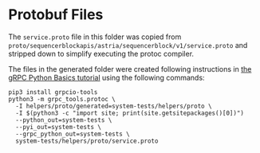 # Protobuf Files

The `service.proto` file in this folder was copied from
`proto/sequencerblockapis/astria/sequencerblock/v1/service.proto` and stripped
down to simplify executing the protoc compiler.

The files in the generated folder were created following instructions in
[the gRPC Python Basics tutorial](https://grpc.io/docs/languages/python/basics)
using the following commands:

```shell
pip3 install grpcio-tools
python3 -m grpc_tools.protoc \
  -I helpers/proto/generated=system-tests/helpers/proto \
  -I $(python3 -c "import site; print(site.getsitepackages()[0])")
  --python_out=system-tests \
  --pyi_out=system-tests \
  --grpc_python_out=system-tests \
  system-tests/helpers/proto/service.proto
```
